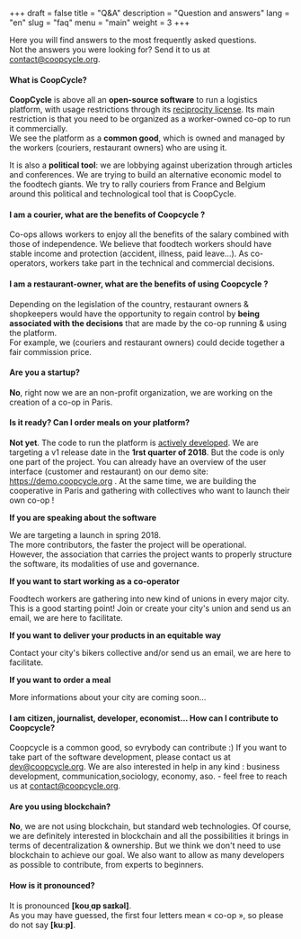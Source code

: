 +++
draft = false
title = "Q&A"
description = "Question and answers"
lang = "en"
slug = "faq"
menu = "main"
weight = 3
+++

Here you will find answers to the most frequently asked questions.
<br>
Not the answers you were looking for? Send it to us at <a href="mailto:contact@coopcycle.org">contact@coopcycle.org</a>.

#### What is CoopCycle?

**CoopCycle** is above all an **open-source software** to run a logistics platform, with usage restrictions through its [reciprocity license](http://wiki.p2pfoundation.net/Peer_Production_License). Its main restriction is that you need to be organized as a worker-owned co-op to run it commercially.
<br>
We see the platform as a **common good**, which is owned and managed by the workers (couriers, restaurant owners) who are using it.

It is also a **political tool**: we are lobbying against uberization through articles and conferences. We are trying to build an alternative economic model to the foodtech giants. We try to rally couriers from France and Belgium around this political and technological tool that is CoopCycle.

#### I am a courier, what are the benefits of Coopcycle ?

Co-ops allows workers to enjoy all the benefits of the salary combined with those of independence. We believe that foodtech workers should have stable income and protection (accident, illness, paid leave…). As co-operators, workers take part in the technical and commercial decisions.

#### I am a restaurant-owner, what are the benefits of using Coopcycle ?

Depending on the legislation of the country, restaurant owners & shopkeepers would have the opportunity to regain control by **being associated with the decisions** that are made by the co-op running & using the platform.
<br>
For example, we (couriers and restaurant owners) could decide together a fair commission price.

#### Are you a startup?
**No**, right now we are an non-profit organization, we are working on the creation of a co-op in Paris.

#### Is it ready? Can I order meals on your platform?
**Not yet**. The code to run the platform is [actively developed](https://github.com/coopcycle/coopcycle-web/pulse/monthly). We are targeting a v1 release date in the **1rst quarter of 2018**. But the code is only one part of the project. You can already have an overview of the user interface (customer and restaurant) on our demo site: https://demo.coopcycle.org . At the same time, we are building the cooperative in Paris and gathering with collectives who want to launch their own co-op !  

**If you are speaking about the software**

We are targeting a launch in spring 2018.
<br>
The more contributors, the faster the project will be operational. <br>
However, the association that carries the project wants to properly structure the software, its modalities of use and governance.

**If you want to start working as a co-operator**

Foodtech workers are gathering into new kind of unions in every major city.
<br>
This is a good starting point! Join or create your city's union and send us an email, we are here to facilitate.

**If you want to deliver your products in an equitable way**

Contact your city's bikers collective and/or send us an email, we are here to facilitate.

**If you want to order a meal**

More informations about your city are coming soon…

#### I am citizen, journalist, developer, economist... How can I contribute to Coopcycle?
Coopcycle is a common good, so evrybody can contribute :)
If you want to take part of the software development, please contact us at <a href="mailto:dev@coopcycle.org">dev@coopcycle.org</a>. 
We are also interested in help in any kind : business development, communication,sociology, economy, aso. - feel free to reach us at <a href="mailto:contact@coopcycle.org">contact@coopcycle.org</a>.   

#### Are you using blockchain?

**No**, we are not using blockchain, but standard web technologies. Of course, we are definitely interested in blockchain and all the possibilities it brings in terms of decentralization & ownership. But we think we don't need to use blockchain to achieve our goal. We also want to allow as many developers as possible to contribute, from experts to beginners.

#### How is it pronounced?

It is pronounced **[koʊˌɑp saɪkəl]**.
<br>
As you may have guessed, the first four letters mean « co-op », so please do not say **[kuːp]**.
